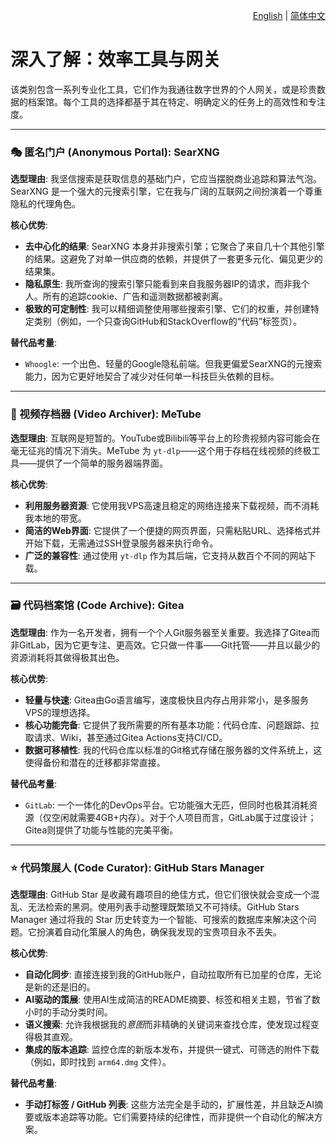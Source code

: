 <p align="right">
  <a href="./utilities-and-gateways.md">English</a> | <a href="./utilities-and-gateways_zh-CN.md">简体中文</a>
</p>

# 深入了解：效率工具与网关

该类别包含一系列专业化工具，它们作为我通往数字世界的个人网关，或是珍贵数据的档案馆。每个工具的选择都基于其在特定、明确定义的任务上的高效性和专注度。

---

### 🎭 匿名门户 (Anonymous Portal): SearXNG

**选型理由**: 我坚信搜索是获取信息的基础门户，它应当摆脱商业追踪和算法气泡。SearXNG 是一个强大的元搜索引擎，它在我与广阔的互联网之间扮演着一个尊重隐私的代理角色。

**核心优势**:
*   **去中心化的结果**: SearXNG 本身并非搜索引擎；它聚合了来自几十个其他引擎的结果。这避免了对单一供应商的依赖，并提供了一套更多元化、偏见更少的结果集。
*   **隐私原生**: 我所查询的搜索引擎只能看到来自我服务器IP的请求，而非我个人。所有的追踪cookie、广告和遥测数据都被剥离。
*   **极致的可定制性**: 我可以精细调整使用哪些搜索引擎、它们的权重，并创建特定类别（例如，一个只查询GitHub和StackOverflow的“代码”标签页）。

**替代品考量**:
*   `Whoogle`: 一个出色、轻量的Google隐私前端。但我更偏爱SearXNG的元搜索能力，因为它更好地契合了减少对任何单一科技巨头依赖的目标。

---

### 📼 视频存档器 (Video Archiver): MeTube

**选型理由**: 互联网是短暂的。YouTube或Bilibili等平台上的珍贵视频内容可能会在毫无征兆的情况下消失。MeTube 为 `yt-dlp`——这个用于存档在线视频的终极工具——提供了一个简单的服务器端界面。

**核心优势**:
*   **利用服务器资源**: 它使用我VPS高速且稳定的网络连接来下载视频，而不消耗我本地的带宽。
*   **简洁的Web界面**: 它提供了一个便捷的网页界面，只需粘贴URL、选择格式并开始下载，无需通过SSH登录服务器来执行命令。
*   **广泛的兼容性**: 通过使用 `yt-dlp` 作为其后端，它支持从数百个不同的网站下载。

---

### 🗃️ 代码档案馆 (Code Archive): Gitea

**选型理由**: 作为一名开发者，拥有一个个人Git服务器至关重要。我选择了Gitea而非GitLab，因为它更专注、更高效。它只做一件事——Git托管——并且以最少的资源消耗将其做得极其出色。

**核心优势**:
*   **轻量与快速**: Gitea由Go语言编写，速度极快且内存占用非常小，是多服务VPS的理想选择。
*   **核心功能完备**: 它提供了我所需要的所有基本功能：代码仓库、问题跟踪、拉取请求、Wiki，甚至通过Gitea Actions支持CI/CD。
*   **数据可移植性**: 我的代码仓库以标准的Git格式存储在服务器的文件系统上，这使得备份和潜在的迁移都非常直接。

**替代品考量**:
*   `GitLab`: 一个一体化的DevOps平台。它功能强大无匹，但同时也极其消耗资源（仅空闲就需要4GB+内存）。对于个人项目而言，GitLab属于过度设计；Gitea则提供了功能与性能的完美平衡。

---

### ⭐ 代码策展人 (Code Curator): GitHub Stars Manager

**选型理由**: GitHub Star 是收藏有趣项目的绝佳方式，但它们很快就会变成一个混乱、无法检索的黑洞。使用列表手动整理既繁琐又不可持续。GitHub Stars Manager 通过将我的 Star 历史转变为一个智能、可搜索的数据库来解决这个问题。它扮演着自动化策展人的角色，确保我发现的宝贵项目永不丢失。

**核心优势**:
*   **自动化同步**: 直接连接到我的GitHub账户，自动拉取所有已加星的仓库，无论是新的还是旧的。
*   **AI驱动的策展**: 使用AI生成简洁的README摘要、标签和相关主题，节省了数小时的手动分类时间。
*   **语义搜索**: 允许我根据我的*意图*而非精确的关键词来查找仓库，使发现过程变得极其直观。
*   **集成的版本追踪**: 监控仓库的新版本发布，并提供一键式、可筛选的附件下载（例如，即时找到 `arm64.dmg` 文件）。

**替代品考量**:
*   **手动打标签 / GitHub 列表**: 这些方法完全是手动的，扩展性差，并且缺乏AI摘要或版本追踪等功能。它们需要持续的纪律性，而非提供一个自动化的解决方案。